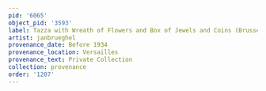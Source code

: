 ```yaml
---
pid: '6065'
object_pid: '3593'
label: Tazza with Wreath of Flowers and Box of Jewels and Coins (Brussels)
artist: janbrueghel
provenance_date: Before 1934
provenance_location: Versailles
provenance_text: Private Collection
collection: provenance
order: '1207'
---
```

